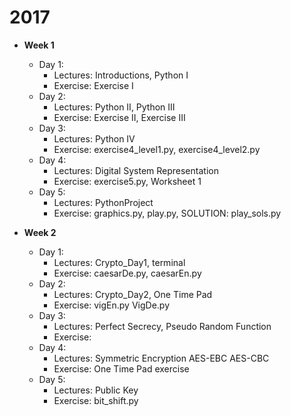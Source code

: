 # 2017

- **Week 1**
   - Day 1:
     - Lectures: Introductions, Python I
     - Exercise: Exercise I 
   - Day 2:
     - Lectures: Python II, Python III
     - Exercise: Exercise II, Exercise III 
   - Day 3:
     - Lectures: Python IV
     - Exercise: exercise4_level1.py, exercise4_level2.py
   - Day 4:
     - Lectures: Digital System Representation
     - Exercise: exercise5.py, Worksheet 1
   - Day 5:
     - Lectures: PythonProject
     - Exercise: graphics.py, play.py, SOLUTION: play_sols.py  

- **Week 2**
   - Day 1:
     - Lectures: Crypto_Day1, terminal
     - Exercise: caesarDe.py, caesarEn.py
   - Day 2:
     - Lectures: Crypto_Day2, One Time Pad
     - Exercise: vigEn.py VigDe.py
   - Day 3:
     - Lectures: Perfect Secrecy, Pseudo Random Function
     - Exercise: 
   - Day 4:
     - Lectures: Symmetric Encryption AES-EBC AES-CBC
     - Exercise: One Time Pad exercise
   - Day 5:
      - Lectures: Public Key
      - Exercise: bit_shift.py
